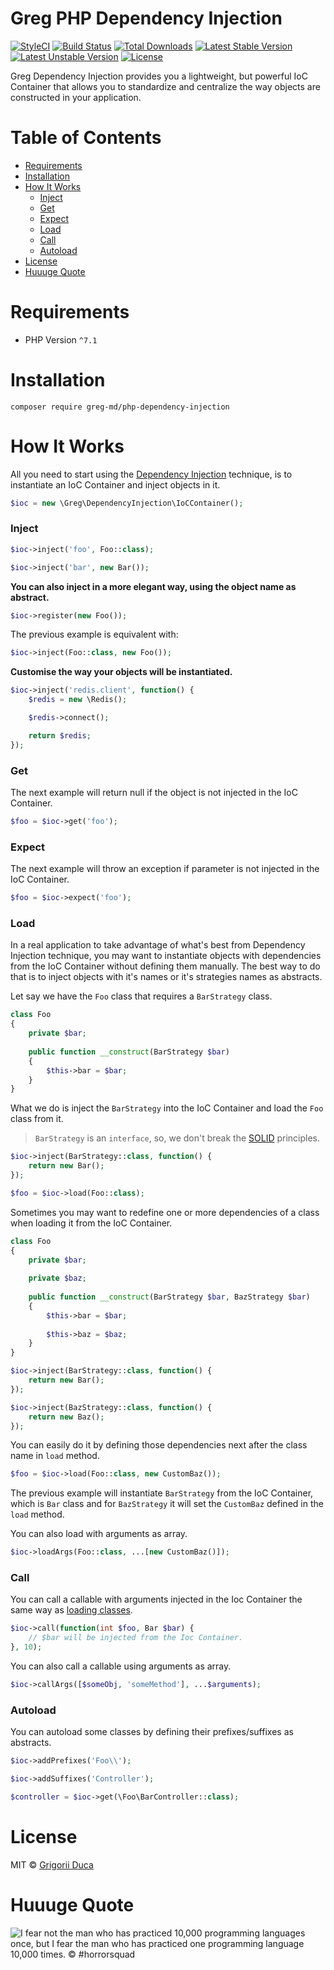 # Greg PHP Dependency Injection

[![StyleCI](https://styleci.io/repos/95591536/shield?style=flat)](https://styleci.io/repos/29315729)
[![Build Status](https://travis-ci.org/greg-md/php-dependency-injection.svg)](https://travis-ci.org/greg-md/php-dependency-injection)
[![Total Downloads](https://poser.pugx.org/greg-md/php-dependency-injection/d/total.svg)](https://packagist.org/packages/greg-md/php-dependency-injection)
[![Latest Stable Version](https://poser.pugx.org/greg-md/php-dependency-injection/v/stable.svg)](https://packagist.org/packages/greg-md/php-dependency-injection)
[![Latest Unstable Version](https://poser.pugx.org/greg-md/php-dependency-injection/v/unstable.svg)](https://packagist.org/packages/greg-md/php-dependency-injection)
[![License](https://poser.pugx.org/greg-md/php-dependency-injection/license.svg)](https://packagist.org/packages/greg-md/php-dependency-injection)

Greg Dependency Injection provides you a lightweight, but powerful IoC Container
that allows you to standardize and centralize the way objects are constructed in your application.

# Table of Contents

* [Requirements](#requirements)
* [Installation](#installation)
* [How It Works](#how-it-works)
    * [Inject](#inject)
    * [Get](#get)
    * [Expect](#expect)
    * [Load](#load)
    * [Call](#call)
    * [Autoload](#autoload)
* [License](#license)
* [Huuuge Quote](#huuuge-quote)

# Requirements

* PHP Version `^7.1`

# Installation

`composer require greg-md/php-dependency-injection`

# How It Works

All you need to start using the [Dependency Injection](https://en.wikipedia.org/wiki/Dependency_injection) technique,
is to instantiate an IoC Container and inject objects in it.

```php
$ioc = new \Greg\DependencyInjection\IoCContainer();
```

### Inject

```php
$ioc->inject('foo', Foo::class);

$ioc->inject('bar', new Bar());
```

**You can also inject in a more elegant way, using the object name as abstract.**

```php
$ioc->register(new Foo());
```

The previous example is equivalent with:

```php
$ioc->inject(Foo::class, new Foo());
```

**Customise the way your objects will be instantiated.**

```php
$ioc->inject('redis.client', function() {
    $redis = new \Redis();

    $redis->connect();

    return $redis;
});
```

### Get

The next example will return null if the object is not injected in the IoC Container.

```php
$foo = $ioc->get('foo');
```

### Expect

The next example will throw an exception if parameter is not injected in the IoC Container.

```php
$foo = $ioc->expect('foo');
```

### Load

In a real application to take advantage of what's best from Dependency Injection technique,
you may want to instantiate objects with dependencies from the IoC Container without defining them manually.
The best way to do that is to inject objects with it's names or it's strategies names as abstracts.

Let say we have the `Foo` class that requires a `BarStrategy` class.

```php
class Foo
{
    private $bar;
    
    public function __construct(BarStrategy $bar)
    {
        $this->bar = $bar;
    }
}
```

What we do is inject the `BarStrategy` into the IoC Container and load the `Foo` class from it.

> `BarStrategy` is an `interface`,
> so, we don't break the [SOLID](https://en.wikipedia.org/wiki/SOLID_(object-oriented_design)) principles.

```php
$ioc->inject(BarStrategy::class, function() {
    return new Bar();
});

$foo = $ioc->load(Foo::class);
```

Sometimes you may want to redefine one or more dependencies of a class when loading it from the IoC Container.

```php
class Foo
{
    private $bar;
    
    private $baz;
    
    public function __construct(BarStrategy $bar, BazStrategy $bar)
    {
        $this->bar = $bar;
        
        $this->baz = $baz;
    }
}
```

```php
$ioc->inject(BarStrategy::class, function() {
    return new Bar();
});

$ioc->inject(BazStrategy::class, function() {
    return new Baz();
});
```

You can easily do it by defining those dependencies next after the class name in `load` method.

```php
$foo = $ioc->load(Foo::class, new CustomBaz());
```

The previous example will instantiate `BarStrategy` from the IoC Container, which is `Bar` class
and for `BazStrategy` it will set the `CustomBaz` defined in the `load` method.

You can also load with arguments as array.

```php
$ioc->loadArgs(Foo::class, ...[new CustomBaz()]);
```

### Call

You can call a callable with arguments injected in the Ioc Container
the same way as [loading classes](#load).

```php
$ioc->call(function(int $foo, Bar $bar) {
    // $bar will be injected from the Ioc Container.
}, 10);
```

You can also call a callable using arguments as array.

```php
$ioc->callArgs([$someObj, 'someMethod'], ...$arguments);
```

### Autoload

You can autoload some classes by defining their prefixes/suffixes as abstracts.

```php
$ioc->addPrefixes('Foo\\');

$ioc->addSuffixes('Controller');

$controller = $ioc->get(\Foo\BarController::class);
```

# License

MIT © [Grigorii Duca](http://greg.md)

# Huuuge Quote

![I fear not the man who has practiced 10,000 programming languages once, but I fear the man who has practiced one programming language 10,000 times. &copy; #horrorsquad](http://greg.md/huuuge-quote-fb.jpg)
